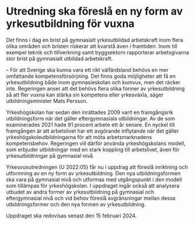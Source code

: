# Utredning ska föreslå en ny form av yrkesutbildning för vuxna

Det finns i dag en brist på gymnasialt yrkesutbildad arbetskraft inom flera olika områden och bristen riskerar att kvarstå även i framtiden. Inom till exempel teknik och tillverkning samt byggsektorn rapporterar arbetsgivarna stor brist på gymnasialt utbildad arbetskraft.

– För att Sverige ska kunna vara ett rikt välfärdsland behövs en mer omfattande kompetensförsörjning. Det finns goda möjligheter att få en yrkesutbildning både inom gymnasieskolan och komvux, men det räcker inte. Regeringen anser att det behövs flera olika former av yrkesutbildning så att fler vuxna kan stärka sin kompetens eller yrkesväxla, säger utbildningsminister Mats Persson.

Yrkeshögskolan har sedan den inrättades 2009 varit en framgångsrik utbildningsform när det gäller eftergymnasiala utbildningar. Av de som examinerades 2021 hade 91 procent arbete ett år senare. En nyckel till framgången är att arbetslivet har ett avgörande inflytande när det gäller yrkeshögskoleutbildningarna för att möta arbetsmarknadens kompetensbehov. Regeringen vill därför använda yrkeshögskolans modell, som erbjuder utbildningar med en stark koppling till arbetslivet, även för yrkesutbildningar på gymnasial nivå.

Yrkesvuxutredningen (U 2022:05\) får nu i uppdrag att föreslå inriktning och utformning av en ny form av yrkesutbildning. Den nya utbildningsformen ska vara på gymnasial nivå och utformas med utgångspunkt i den modell som tillämpas för yrkeshögskolan. I uppdraget ingår också att analysera utbudet av andra former av yrkesutbildning på gymnasial och eftergymnasial nivå och vid behov föreslå avgränsningar mellan dessa utbildningsformer och den nya formen av yrkesutbildning.

Uppdraget ska redovisas senast den 15 februari 2024\.
